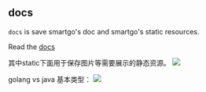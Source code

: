 ## docs

`docs` is save smartgo's doc and smartgo's static resources.

Read the [docs](http://git.oschina.net/cloudzone/smartgo)

其中static下面用于保存图片等需要展示的静态资源。
![](https://gitee.com/cloudzone/smartgo/raw/dev/docs/static/goland.png)

golang vs java 基本类型：
![](https://gitee.com/cloudzone/smartgo/raw/dev/docs/static/govsjavatype.png)